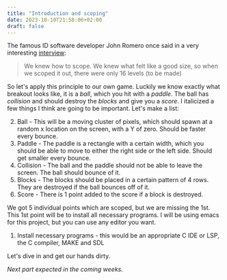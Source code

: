```yaml
---
title: "Introduction and scoping"
date: 2023-10-10T21:58:06+02:00
draft: false
---
```


The famous ID software developer John Romero once said in a very interesting [interview](https://howtomarketagame.com/2023/09/25/john-romero-on-his-book-doom-guy-and-developing-games-at-a-small-scale/):
> We knew how to scope. We knew what felt like a good size, so when we scoped it out, there were only 16 levels (to be made)

So let's apply this principle to our own game. Luckily we know exactly what breakout looks like, it is a *ball*, which you hit with a *paddle*. The ball has *collision* and should destroy the *blocks* and give you a *score*. I italicized a few things I think are going to be important. Let's make a list:

2. Ball - This will be a moving cluster of pixels, which should spawn at a random x location on the screen, with a Y of zero. Should be faster every bounce.
3. Paddle - The paddle is a rectangle with a certain width, which you should be able to move to either the right side or the left side. Should get smaller every bounce.
4. Collision - The ball and the paddle should not be able to leave the screen. The ball should bounce of it.
5. Blocks - The blocks should be placed in a certain pattern of 4 rows. They are destroyed if the ball bounces off of it.
6. Score - There is 1 point added to the score if a block is destroyed.

We got 5 individual points which are scoped, but we are missing the 1st. This 1st point will be to install all necessary programs. I will be using emacs for this project, but you can use any editor you want.

1. Install necessary programs - this would be an appropriate C IDE or LSP, the C compiler, MAKE and SDL

Let's dive in and get our hands dirty.

*Next part expected in the coming weeks.*
